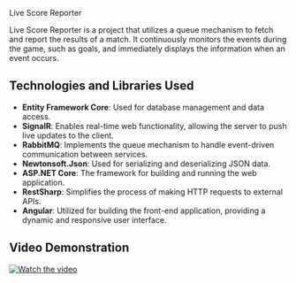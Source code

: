  Live Score Reporter

Live Score Reporter is a project that utilizes a queue mechanism to fetch and report the results of a match. It continuously monitors the events during the game, such as goals, and immediately displays the information when an event occurs.

## Technologies and Libraries Used

- **Entity Framework Core**: Used for database management and data access.
- **SignalR**: Enables real-time web functionality, allowing the server to push live updates to the client.
- **RabbitMQ**: Implements the queue mechanism to handle event-driven communication between services.
- **Newtonsoft.Json**: Used for serializing and deserializing JSON data.
- **ASP.NET Core**: The framework for building and running the web application.
- **RestSharp**: Simplifies the process of making HTTP requests to external APIs.
- **Angular**: Utilized for building the front-end application, providing a dynamic and responsive user interface.

## Video Demonstration

[![Watch the video](https://img.youtube.com/vi/PN0Qsv4ZtXo/maxresdefault.jpg)](https://youtu.be/PN0Qsv4ZtXo)
